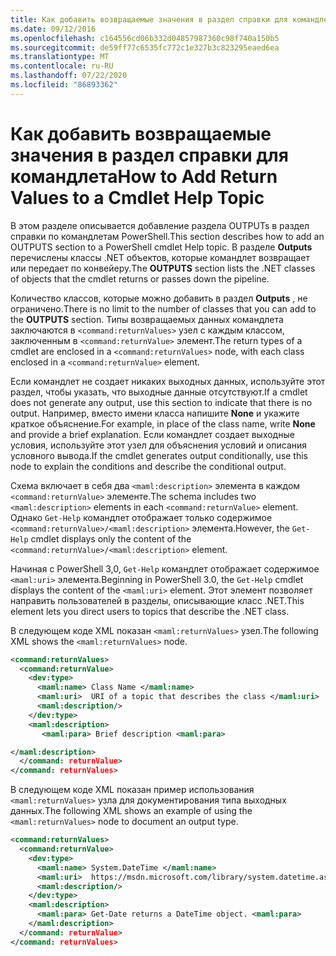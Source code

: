 ```yaml
---
title: Как добавить возвращаемые значения в раздел справки для командлета
ms.date: 09/12/2016
ms.openlocfilehash: c164556cd06b332d04857987360c98f740a150b5
ms.sourcegitcommit: de59ff77c6535fc772c1e327b3c823295eaed6ea
ms.translationtype: MT
ms.contentlocale: ru-RU
ms.lasthandoff: 07/22/2020
ms.locfileid: "86893362"
---
```

# <a name="how-to-add-return-values-to-a-cmdlet-help-topic"></a><span data-ttu-id="f88f9-102">Как добавить возвращаемые значения в раздел справки для командлета</span><span class="sxs-lookup"><span data-stu-id="f88f9-102">How to Add Return Values to a Cmdlet Help Topic</span></span>

<span data-ttu-id="f88f9-103">В этом разделе описывается добавление раздела OUTPUTs в раздел справки по командлетам PowerShell.</span><span class="sxs-lookup"><span data-stu-id="f88f9-103">This section describes how to add an OUTPUTS section to a PowerShell cmdlet Help topic.</span></span> <span data-ttu-id="f88f9-104">В разделе **Outputs** перечислены классы .NET объектов, которые командлет возвращает или передает по конвейеру.</span><span class="sxs-lookup"><span data-stu-id="f88f9-104">The **OUTPUTS** section lists the .NET classes of objects that the cmdlet returns or passes down the pipeline.</span></span>

<span data-ttu-id="f88f9-105">Количество классов, которые можно добавить в раздел **Outputs** , не ограничено.</span><span class="sxs-lookup"><span data-stu-id="f88f9-105">There is no limit to the number of classes that you can add to the **OUTPUTS** section.</span></span> <span data-ttu-id="f88f9-106">Типы возвращаемых данных командлета заключаются в `<command:returnValues>` узел с каждым классом, заключенным в `<command:returnValue>` элемент.</span><span class="sxs-lookup"><span data-stu-id="f88f9-106">The return types of a cmdlet are enclosed in a `<command:returnValues>` node, with each class enclosed in a `<command:returnValue>` element.</span></span>

<span data-ttu-id="f88f9-107">Если командлет не создает никаких выходных данных, используйте этот раздел, чтобы указать, что выходные данные отсутствуют.</span><span class="sxs-lookup"><span data-stu-id="f88f9-107">If a cmdlet does not generate any output, use this section to indicate that there is no output.</span></span> <span data-ttu-id="f88f9-108">Например, вместо имени класса напишите **None** и укажите краткое объяснение.</span><span class="sxs-lookup"><span data-stu-id="f88f9-108">For example, in place of the class name, write **None** and provide a brief explanation.</span></span> <span data-ttu-id="f88f9-109">Если командлет создает выходные условия, используйте этот узел для объяснения условий и описания условного вывода.</span><span class="sxs-lookup"><span data-stu-id="f88f9-109">If the cmdlet generates output conditionally, use this node to explain the conditions and describe the conditional output.</span></span>

<span data-ttu-id="f88f9-110">Схема включает в себя два `<maml:description>` элемента в каждом `<command:returnValue>` элементе.</span><span class="sxs-lookup"><span data-stu-id="f88f9-110">The schema includes two `<maml:description>` elements in each `<command:returnValue>` element.</span></span>
<span data-ttu-id="f88f9-111">Однако `Get-Help` командлет отображает только содержимое `<command:returnValue>/<maml:description>` элемента.</span><span class="sxs-lookup"><span data-stu-id="f88f9-111">However, the `Get-Help` cmdlet displays only the content of the `<command:returnValue>/<maml:description>` element.</span></span>

<span data-ttu-id="f88f9-112">Начиная с PowerShell 3,0, `Get-Help` командлет отображает содержимое `<maml:uri>` элемента.</span><span class="sxs-lookup"><span data-stu-id="f88f9-112">Beginning in PowerShell 3.0, the `Get-Help` cmdlet displays the content of the `<maml:uri>` element.</span></span>
<span data-ttu-id="f88f9-113">Этот элемент позволяет направить пользователей в разделы, описывающие класс .NET.</span><span class="sxs-lookup"><span data-stu-id="f88f9-113">This element lets you direct users to topics that describe the .NET class.</span></span>

<span data-ttu-id="f88f9-114">В следующем коде XML показан `<maml:returnValues>` узел.</span><span class="sxs-lookup"><span data-stu-id="f88f9-114">The following XML shows the `<maml:returnValues>` node.</span></span>

```xml
<command:returnValues>
  <command:returnValue>
    <dev:type>
      <maml:name> Class Name </maml:name>
      <maml:uri>  URI of a topic that describes the class </maml:uri>
      <maml:description/>
    </dev:type>
    <maml:description>
       <maml:para> Brief description <maml:para>

</maml:description>
  </command: returnValue>
</command: returnValues>
```

<span data-ttu-id="f88f9-115">В следующем коде XML показан пример использования `<maml:returnValues>` узла для документирования типа выходных данных.</span><span class="sxs-lookup"><span data-stu-id="f88f9-115">The following XML shows an example of using the `<maml:returnValues>` node to document an output type.</span></span>

```xml
<command:returnValues>
  <command:returnValue>
    <dev:type>
      <maml:name> System.DateTime </maml:name>
      <maml:uri>  https://msdn.microsoft.com/library/system.datetime.aspx </maml:uri>
      <maml:description/>
    </dev:type>
    <maml:description>
      <maml:para> Get-Date returns a DateTime object. <maml:para>
    </maml:description>
  </command: returnValue>
</command: returnValues>
```
